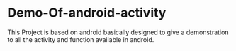 # Demo-Of-android-activity
This Project is based on android basically designed to give a demonstration to all the activity and function available in android.

